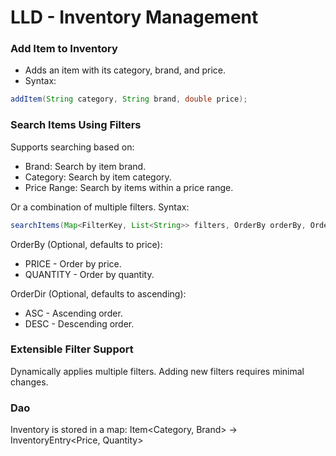 # LLD - Inventory Management


### Add Item to Inventory
- Adds an item with its category, brand, and price.
- Syntax: 
```java
addItem(String category, String brand, double price);
```

### Search Items Using Filters
Supports searching based on:
- Brand: Search by item brand.
- Category: Search by item category.
- Price Range: Search by items within a price range.

Or a combination of multiple filters.
Syntax:
```java
searchItems(Map<FilterKey, List<String>> filters, OrderBy orderBy, OrderDir orderDir);
```

OrderBy (Optional, defaults to price):
- PRICE - Order by price.
- QUANTITY - Order by quantity.

OrderDir (Optional, defaults to ascending):
- ASC - Ascending order.
- DESC - Descending order.

### Extensible Filter Support

Dynamically applies multiple filters.
Adding new filters requires minimal changes.

### Dao
Inventory is stored in a map:
Item<Category, Brand> -> InventoryEntry<Price, Quantity>


